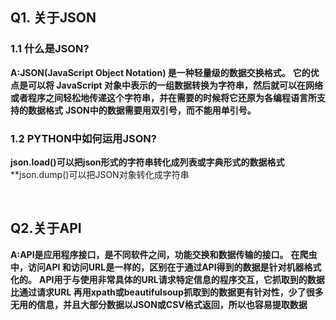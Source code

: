 ## Q1. 关于JSON
### **1.1 什么是JSON?**

**A:JSON(JavaScript Object Notation) 是一种轻量级的数据交换格式。**
**它的优点是可以将 JavaScript 对象中表示的一组数据转换为字符串，然后就可以在网络或者程序之间轻松地传递这个字符串，并在需要的时候将它还原为各编程语言所支持的数据格式**
**JSON中的数据需要用双引号，而不能用单引号。**

### **1.2 PYTHON中如何运用JSON?**
**json.load()可以把json形式的字符串转化成列表或字典形式的数据格式**
**json.dump()可以把JSON对象转化成字符串

<br>

## Q2.关于API

**A:API是应用程序接口，是不同软件之间，功能交换和数据传输的接口。**
**在爬虫中，访问API 和访问URL是一样的，区别在于通过API得到的数据是针对机器格式化的。**
**API用于与使用非常具体的URL请求特定信息的程序交互，它抓取到的数据比通过请求URL 再用xpath或beautifulsoup抓取到的数据更有针对性，少了很多无用的信息，并且大部分数据以JSON或CSV格式返回，所以也容易提取数据**

